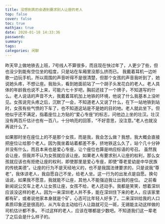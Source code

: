 ```yaml
---
title: 没想到真的会遇到要求别人让座的老人
top: false
cover: false
toc: true
mathjax: true
date: 2020-01-18 14:33:36
password:
summary:
tags:
categories: 闲聊
---
```


昨天早上做地铁去上班，7号线人不算很多，而且现在快过年了，人更少了些，但也没少到能有空位坐的程度，只是站在车厢里没那么挤而已。
我戴着耳机一边听歌一边玩手机，所以周围的声音听得不是很清楚，但那个女孩的声音我听到了，她说她头疼，不想让座。我抬头，看到她面前站了一个胡子头发花白的老人。老人具体的年龄我也说不上来，可能六七十岁吧，胸前还挂了一个牌子，不知道写的什么。老人说话的声音不大，我戴着耳机加上地铁的环境，他说了什么我基本上没听见。女孩说完头疼之后，沉默了一会，不知道老人又说了什么，在下一站地铁到站时，女孩有些气愤的下车了，也不知道这站是不是她的目的地。老人就此坐下。但他似乎还不满足，指着座位上方贴的“爱心专座”的标志，问他边上坐的壮汉。壮汉没有两百斤估计也有一百八，十分响亮的回答，“不好意思，没注意。”老人也就没再说什么了。
<!--more-->
如果那时坐在座位上的不是那个女孩，而是我，我会怎么做？我想，我大概会直接把座位让给那个老人。因为我坐着站着都差不多，挤地铁这么久了，站个几十分钟并没有什么，而且本来也是爱心专座，让个座位也算是响应标语的号召。
虽然我会让座，但我并不认为女孩就应该让座。如果老人有要求别人让座的权利，那么女孩就应该也有拒绝让座的权利，即使那里是爱心专座，即使“尊老爱幼是中华民族的传统美德”。让座的行为不是天经地义的，也不是我国法律要求的，只是说我“尊老”，我体谅老人，我自愿自己不坐，给老人坐。这一行为的出发点是自愿。换句话说，如果我不愿意，我就能不让座，其他人不能强迫我让出我的座位。
之前看新闻说公交车上老人让女孩让座，女孩不给，老人还动手。我都是笑笑，想着深圳应该没这样的老人。因为一来深圳老人并不多，能在深圳住下来的老人，应该家里都有矿，或者说他家本身就是个矿，心态可比年轻人好多了。二来深圳给我的人口素质印象还是很高的，从汽车会主动给行人让路就可见一斑，无锡能主动这样做的司机估计都不多。
不过这样的老人，应该在哪都是少数吧。不知道我们这一辈老了之后会是什么样子的。
